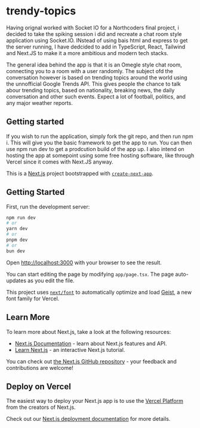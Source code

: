 # trendy-topics

Having orignal worked with Socket IO for a Northcoders final project, i decided to take the spiking session i did and recreate a chat room style application using Socket.IO. INstead of using bais html and express to get the server running, I have dedcided to add in TypeScript, React, Tailwind and Next.JS to make it a more ambitious and modern tech stacks.

The general idea behind the app is that it is an Omegle style chat room, connecting you to a room with a user randomly. The subject ofd the conversation however is based on trending topics around the world using the unnofficial Google Trends API. This gives people the chance to talk abour trending topics, based on nationality, breaking news, the daily conversation and other such events. Expect a lot of football, politics, and any major weather reports.



## Getting started

If you wish to run the application, simply fork the git repo, and then run npm i. This will give you the basic framework to get the app to run. You can then use npm run dev to get a prodcution build of the app up. I also intend on hosting the app at somepoint using some free hosting software, like through Vercel since it comes with Next.JS anyway.


This is a [Next.js](https://nextjs.org) project bootstrapped with [`create-next-app`](https://nextjs.org/docs/app/api-reference/cli/create-next-app).

## Getting Started

First, run the development server:

```bash
npm run dev
# or
yarn dev
# or
pnpm dev
# or
bun dev
```

Open [http://localhost:3000](http://localhost:3000) with your browser to see the result.

You can start editing the page by modifying `app/page.tsx`. The page auto-updates as you edit the file.

This project uses [`next/font`](https://nextjs.org/docs/app/building-your-application/optimizing/fonts) to automatically optimize and load [Geist](https://vercel.com/font), a new font family for Vercel.

## Learn More

To learn more about Next.js, take a look at the following resources:

- [Next.js Documentation](https://nextjs.org/docs) - learn about Next.js features and API.
- [Learn Next.js](https://nextjs.org/learn) - an interactive Next.js tutorial.

You can check out [the Next.js GitHub repository](https://github.com/vercel/next.js) - your feedback and contributions are welcome!

## Deploy on Vercel

The easiest way to deploy your Next.js app is to use the [Vercel Platform](https://vercel.com/new?utm_medium=default-template&filter=next.js&utm_source=create-next-app&utm_campaign=create-next-app-readme) from the creators of Next.js.

Check out our [Next.js deployment documentation](https://nextjs.org/docs/app/building-your-application/deploying) for more details.
